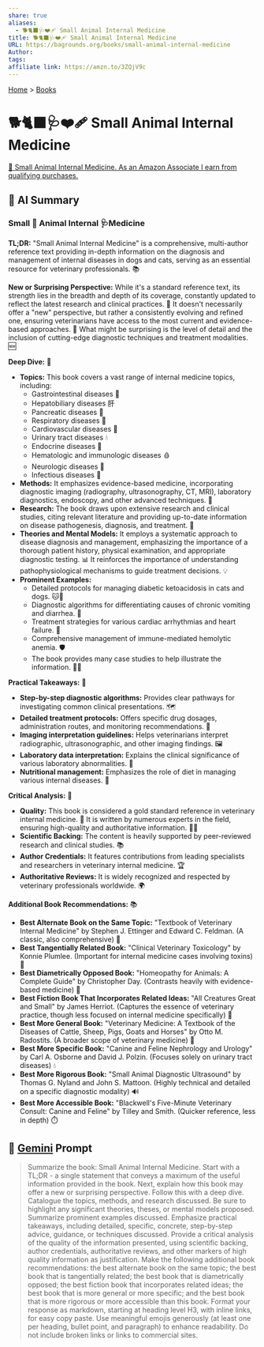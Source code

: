 ```yaml
---
share: true
aliases:
  - 🐕🐈‍⬛🩺❤️‍🩹 Small Animal Internal Medicine
title: 🐕🐈‍⬛🩺❤️‍🩹 Small Animal Internal Medicine
URL: https://bagrounds.org/books/small-animal-internal-medicine
Author: 
tags: 
affiliate link: https://amzn.to/3ZQjV9c
---
```

[Home](../index.md) > [Books](./index.md)  
# 🐕🐈‍⬛🩺❤️‍🩹 Small Animal Internal Medicine  
[🛒 Small Animal Internal Medicine. As an Amazon Associate I earn from qualifying purchases.](https://amzn.to/3ZQjV9c)  
  
## 🤖 AI Summary  
### Small 🐾 Animal Internal  🩺Medicine  
  
**TL;DR:** "Small Animal Internal Medicine" is a comprehensive, multi-author reference text providing in-depth information on the diagnosis and management of internal diseases in dogs and cats, serving as an essential resource for veterinary professionals. 📚  
  
**New or Surprising Perspective:** While it's a standard reference text, its strength lies in the breadth and depth of its coverage, constantly updated to reflect the latest research and clinical practices. 🔬 It doesn't necessarily offer a "new" perspective, but rather a consistently evolving and refined one, ensuring veterinarians have access to the most current and evidence-based approaches. 🌟 What might be surprising is the level of detail and the inclusion of cutting-edge diagnostic techniques and treatment modalities. 🆕  
  
**Deep Dive:** 🧐  
  
* **Topics:** This book covers a vast range of internal medicine topics, including:  
    * Gastrointestinal diseases 🍔  
    * Hepatobiliary diseases 肝  
    * Pancreatic diseases 🍞  
    * Respiratory diseases 💨  
    * Cardiovascular diseases 💖  
    * Urinary tract diseases 💧  
    * Endocrine diseases 🧬  
    * Hematologic and immunologic diseases 🩸  
    * Neurologic diseases 🧠  
    * Infectious diseases 🦠  
* **Methods:** It emphasizes evidence-based medicine, incorporating diagnostic imaging (radiography, ultrasonography, CT, MRI), laboratory diagnostics, endoscopy, and other advanced techniques. 🧪  
* **Research:** The book draws upon extensive research and clinical studies, citing relevant literature and providing up-to-date information on disease pathogenesis, diagnosis, and treatment. 📝  
* **Theories and Mental Models:** It employs a systematic approach to disease diagnosis and management, emphasizing the importance of a thorough patient history, physical examination, and appropriate diagnostic testing. 📊 It reinforces the importance of understanding pathophysiological mechanisms to guide treatment decisions. 💡  
* **Prominent Examples:**  
    * Detailed protocols for managing diabetic ketoacidosis in cats and dogs. 🐱🐶  
    * Diagnostic algorithms for differentiating causes of chronic vomiting and diarrhea. 🤮  
    * Treatment strategies for various cardiac arrhythmias and heart failure. 💓  
    * Comprehensive management of immune-mediated hemolytic anemia. 🛡️  
    * The book provides many case studies to help illustrate the information. 🧑‍⚕️  
  
**Practical Takeaways:** 💼  
  
* **Step-by-step diagnostic algorithms:** Provides clear pathways for investigating common clinical presentations. 🗺️  
* **Detailed treatment protocols:** Offers specific drug dosages, administration routes, and monitoring recommendations. 💊  
* **Imaging interpretation guidelines:** Helps veterinarians interpret radiographic, ultrasonographic, and other imaging findings. 🖼️  
* **Laboratory data interpretation:** Explains the clinical significance of various laboratory abnormalities. 🔬  
* **Nutritional management:** Emphasizes the role of diet in managing various internal diseases. 🍲  
  
**Critical Analysis:** 🧐  
  
* **Quality:** This book is considered a gold standard reference in veterinary internal medicine. 🥇 It is written by numerous experts in the field, ensuring high-quality and authoritative information. 🧑‍🏫  
* **Scientific Backing:** The content is heavily supported by peer-reviewed research and clinical studies. 📚  
* **Author Credentials:** It features contributions from leading specialists and researchers in veterinary internal medicine. 🏆  
* **Authoritative Reviews:** It is widely recognized and respected by veterinary professionals worldwide. 🌍  
  
**Additional Book Recommendations:** 📚  
  
* **Best Alternate Book on the Same Topic:** "Textbook of Veterinary Internal Medicine" by Stephen J. Ettinger and Edward C. Feldman. (A classic, also comprehensive) 📖  
* **Best Tangentially Related Book:** "Clinical Veterinary Toxicology" by Konnie Plumlee. (Important for internal medicine cases involving toxins) 🧪  
* **Best Diametrically Opposed Book:** "Homeopathy for Animals: A Complete Guide" by Christopher Day. (Contrasts heavily with evidence-based medicine) 🌿  
* **Best Fiction Book That Incorporates Related Ideas:** "All Creatures Great and Small" by James Herriot. (Captures the essence of veterinary practice, though less focused on internal medicine specifically) 🐑  
* **Best More General Book:** "Veterinary Medicine: A Textbook of the Diseases of Cattle, Sheep, Pigs, Goats and Horses" by Otto M. Radostits. (A broader scope of veterinary medicine) 🐴  
* **Best More Specific Book:** "Canine and Feline Nephrology and Urology" by Carl A. Osborne and David J. Polzin. (Focuses solely on urinary tract diseases) 💧  
* **Best More Rigorous Book:** "Small Animal Diagnostic Ultrasound" by Thomas G. Nyland and John S. Mattoon. (Highly technical and detailed on a specific diagnostic modality) 🔊  
* **Best More Accessible Book:** "Blackwell's Five-Minute Veterinary Consult: Canine and Feline" by Tilley and Smith. (Quicker reference, less in depth) ⏱️  
  
## 💬 [Gemini](https://gemini.google.com) Prompt  
> Summarize the book: Small Animal Internal Medicine. Start with a TL;DR - a single statement that conveys a maximum of the useful information provided in the book. Next, explain how this book may offer a new or surprising perspective. Follow this with a deep dive. Catalogue the topics, methods, and research discussed. Be sure to highlight any significant theories, theses, or mental models proposed. Summarize prominent examples discussed. Emphasize practical takeaways, including detailed, specific, concrete, step-by-step advice, guidance, or techniques discussed. Provide a critical analysis of the quality of the information presented, using scientific backing, author credentials, authoritative reviews, and other markers of high quality information as justification. Make the following additional book recommendations: the best alternate book on the same topic; the best book that is tangentially related; the best book that is diametrically opposed; the best fiction book that incorporates related ideas; the best book that is more general or more specific; and the best book that is more rigorous or more accessible than this book. Format your response as markdown, starting at heading level H3, with inline links, for easy copy paste. Use meaningful emojis generously (at least one per heading, bullet point, and paragraph) to enhance readability. Do not include broken links or links to commercial sites.